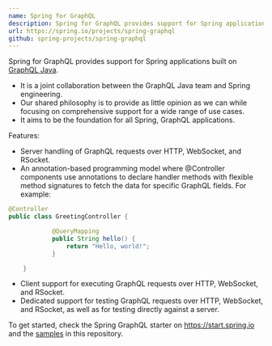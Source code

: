 ```yaml
---
name: Spring for GraphQL
description: Spring for GraphQL provides support for Spring applications built on GraphQL Java.
url: https://spring.io/projects/spring-graphql
github: spring-projects/spring-graphql
---
```

Spring for GraphQL provides support for Spring applications built on
[GraphQL Java](https://www.graphql-java.com/).

* It is a joint collaboration between the GraphQL Java team and Spring engineering.
* Our shared philosophy is to provide as little opinion as we can while focusing on comprehensive support for a wide range of use cases. 
* It aims to be the foundation for all Spring, GraphQL applications.

Features:

* Server handling of GraphQL requests over HTTP, WebSocket, and RSocket.
* An annotation-based programming model where @Controller components use annotations to declare handler methods with flexible method signatures to fetch the data for specific GraphQL fields. For example:
```java
@Controller
public class GreetingController {

			@QueryMapping
			public String hello() {
				return "Hello, world!";
			}

	}
```
* Client support for executing GraphQL requests over HTTP, WebSocket, and RSocket.
* Dedicated support for testing GraphQL requests over HTTP, WebSocket, and RSocket, as well as for testing directly against a server.

To get started, check the Spring GraphQL starter on https://start.spring.io and the
[samples](https://docs.spring.io/spring-graphql/docs/current/reference/html/#samples) in this repository.
